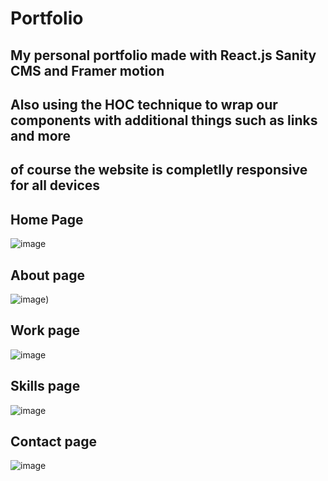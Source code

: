 # Portfolio
## My personal portfolio made with React.js Sanity CMS and Framer motion 
## Also using the HOC technique to wrap our components with additional things such as links and more 
## of course the website is completlly responsive for all devices


## Home Page
![image](https://user-images.githubusercontent.com/100947769/209104107-3fd97687-f259-4076-9353-735e853b83b0.png)

## About page
![image](https://github.com/EliyahuCohen/Portfolio/assets/100947769/2fe010b1-75c3-4a14-b9fb-083ab5fa22cb))
## Work page
![image](https://user-images.githubusercontent.com/100947769/209104451-0c5a8077-58db-492f-906f-cc4027c67b5b.png)

## Skills page
![image](https://user-images.githubusercontent.com/100947769/209104533-f13cad59-6db9-49ab-bac5-cd336c5324c7.png)

## Contact page
![image](https://user-images.githubusercontent.com/100947769/209104615-f33a0805-935a-405e-ac88-030471b88faa.png)
